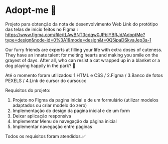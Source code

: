 # Adopt-me 🤍
Projeto para obtenção da nota de desenvolvimento Web
Link do protótipo das telas de início feitos no Figma : https://www.figma.com/file/tLAwBNT3cdqw0JPblYBRJd/AdoptMe?type=design&node-id=0%3A1&mode=design&t=0Q5ipaDSkvaJep3a-1

Our furry friends are experts at filling your life with extra doses of cuteness. They have an innate talent for melting hearts and making you smile on the grayest of days. After all, who can resist a cat wrapped up in a blanket or a dog playing happily in the park? 🐾

Até o momento foram utilizados:
1.HTML e CSS /
2.Figma /
3.Banco de fotos PEXELS /
4.Link de cursor do cursor.cc

Requisitos do projeto:
1. Projeto no Figma da pagina inicial e de um formulário (utilizar modelos adaptados ou criar modelo do zero)
2. Implementação do design da página inicial e de um form
3. Deixar aplicação responsiva
4. Implementar Menu de navegação da página inicial
5. Implementar navegação entre páginas

Todos os requisitos foram atendidos.✅

